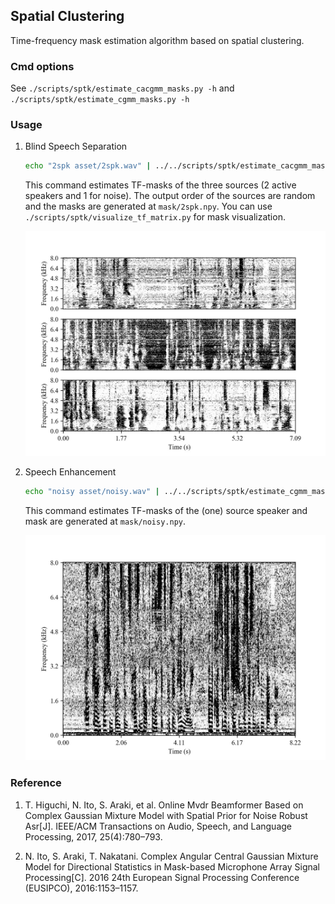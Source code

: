 
## Spatial Clustering

Time-frequency mask estimation algorithm based on spatial clustering.

### Cmd options

See `./scripts/sptk/estimate_cacgmm_masks.py -h` and `./scripts/sptk/estimate_cgmm_masks.py -h`

### Usage

1. Blind Speech Separation
    ```bash
    echo "2spk asset/2spk.wav" | ../../scripts/sptk/estimate_cacgmm_masks.py --num-classes 3 --num-epoches 20 --frame-len 512 - mask
    ```
    This command estimates TF-masks of the three sources (2 active speakers and 1 for noise). The output order of the sources are random and the masks are generated at `mask/2spk.npy`. You can use `./scripts/sptk/visualize_tf_matrix.py` for mask visualization.

    ![2spk](asset/2spk.jpg)

2. Speech Enhancement
    ```bash
    echo "noisy asset/noisy.wav" | ../../scripts/sptk/estimate_cgmm_masks.py --num-epoches 20 --frame-len 512 - mask
    ```
    This command estimates TF-masks of the (one) source speaker and mask are generated at `mask/noisy.npy`.

    ![2spk](asset/noisy.jpg)

### Reference

1. T. Higuchi, N. Ito, S. Araki, et al. Online Mvdr Beamformer Based on Complex Gaussian Mixture Model with Spatial Prior for Noise Robust Asr[J]. IEEE/ACM Transactions on Audio, Speech, and Language Processing, 2017, 25(4):780–793.

2. N. Ito, S. Araki, T. Nakatani. Complex Angular Central Gaussian Mixture Model for Directional Statistics in Mask-based Microphone Array Signal Processing[C]. 2016 24th European Signal Processing Conference (EUSIPCO), 2016:1153–1157.
